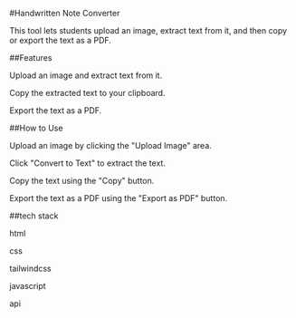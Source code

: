 #Handwritten Note Converter

This tool lets students upload an image, extract text from it, and then copy or export the text as a PDF.

##Features

Upload an image and extract text from it.

Copy the extracted text to your clipboard.

Export the text as a PDF.

##How to Use

Upload an image by clicking the "Upload Image" area.

Click "Convert to Text" to extract the text.

Copy the text using the "Copy" button.

Export the text as a PDF using the "Export as PDF" button.

##tech stack

html

css

tailwindcss

javascript

api

